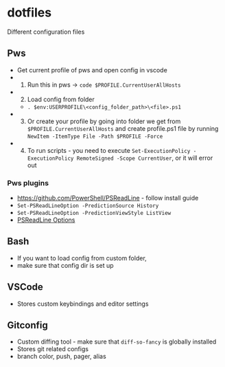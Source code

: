 # dotfiles
Different configuration files

## Pws

- Get current profile of pws and open config in vscode
- 1. Run this in pws -> `code $PROFILE.CurrentUserAllHosts`
- 2. Load config from folder
    - `. $env:USERPROFILE\<config_folder_path>\<file>.ps1`
- 3. Or create your profile by going into folder we get from `$PROFILE.CurrentUserAllHosts`
and create profile.ps1 file by running `NewItem -ItemType File -Path $PROFILE -Force`
- 4. To run scripts - you need to execute `Set-ExecutionPolicy -ExecutionPolicy RemoteSigned -Scope CurrentUser`, or it will error out

### Pws plugins
- https://github.com/PowerShell/PSReadLine - follow install guide
- `Set-PSReadLineOption -PredictionSource History`
- `Set-PSReadLineOption -PredictionViewStyle ListView`
- [PSReadLine Options](https://learn.microsoft.com/en-us/powershell/module/psreadline/get-psreadlineoption?view=powershell-7.4)

## Bash

- If you want to load config from custom folder,
- make sure that config dir is set up

## VSCode

- Stores custom keybindings and editor settings

## Gitconfig

- Custom diffing tool - make sure that `diff-so-fancy` is globally installed
- Stores git related configs
- branch color, push, pager, alias